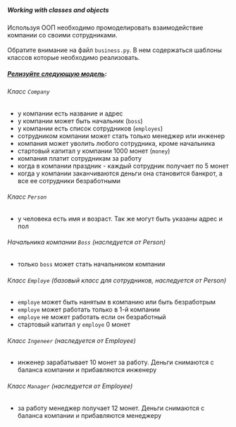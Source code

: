 
##### Working with classes and objects

Используя ООП необходимо промоделировать взаимодействие компании со своими сотрудниками.
<br>
<br>
Обратите внимание на файл `business.py`. В нем содержаться шаблоны классов которые необходимо реализовать. 


##### <u>Релизуйте следующую модель</u>:

###### Класс `Company`
 * у компании есть название и адрес
 * у компании может быть начальник (`boss`)
 * у компании есть список сотрудников (`employes`)
 * сотрудником компании может стать только менеджер или инженер
 * компания может уволить любого сотрудника, кроме начальника
 * стартовый капитал у компании 1000 монет (`money`)
 * компания платит сотрудникам за работу
 * когда в компании праздник - каждый сотрудник получает по 5 монет
 * когда у компании заканчиваются деньги она становится банкрот, а все ее сотрудники безработными


###### Класс `Person`
 * у человека есть имя и возраст. Так же могут быть указаны адрес и пол
 
 
###### Начальника компании `Boss` (наследуется от Person)
 * только `boss` может стать начальником компании
 

###### Класс `Employe` (базовый класс для сотрудников, наследуется от Person)
 * `employe` может быть нанятым в компанию или быть безработрым
 * `employe` может работать только в 1-й компании
 * `employe` не может работать если он безработный
 * стартовый капитал у `employe` 0 монет
 

###### Класс `Ingeneer` (наследуется от Employee)
 * инженер зарабатывает 10 монет за работу. Деньги снимаются с баланса компании и прибавляются инженеру
 

###### Класс `Manager` (наследуется от Employee)
 * за работу менеджер получает 12 монет. Деньги снимаются с баланса компании и прибавляются менеджеру